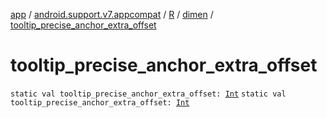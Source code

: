 [app](../../../index.md) / [android.support.v7.appcompat](../../index.md) / [R](../index.md) / [dimen](index.md) / [tooltip_precise_anchor_extra_offset](.)

# tooltip_precise_anchor_extra_offset

`static val tooltip_precise_anchor_extra_offset: `[`Int`](https://kotlinlang.org/api/latest/jvm/stdlib/kotlin/-int/index.html)
`static val tooltip_precise_anchor_extra_offset: `[`Int`](https://kotlinlang.org/api/latest/jvm/stdlib/kotlin/-int/index.html)